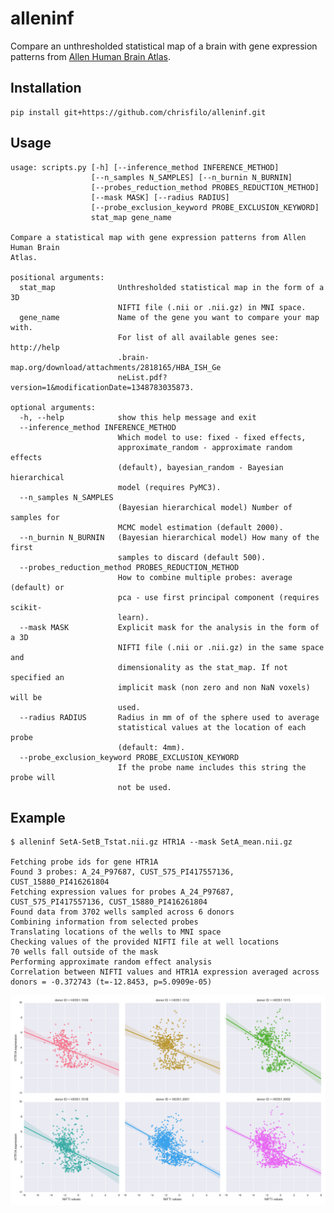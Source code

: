 alleninf
========

Compare an unthresholded statistical map of a brain with gene expression patterns from [Allen Human Brain Atlas](http://human.brain-map.org/).

Installation
------------

    pip install git+https://github.com/chrisfilo/alleninf.git

Usage
-----


	usage: scripts.py [-h] [--inference_method INFERENCE_METHOD]
	                  [--n_samples N_SAMPLES] [--n_burnin N_BURNIN]
	                  [--probes_reduction_method PROBES_REDUCTION_METHOD]
	                  [--mask MASK] [--radius RADIUS]
	                  [--probe_exclusion_keyword PROBE_EXCLUSION_KEYWORD]
	                  stat_map gene_name
	
	Compare a statistical map with gene expression patterns from Allen Human Brain
	Atlas.
	
	positional arguments:
	  stat_map              Unthresholded statistical map in the form of a 3D
	                        NIFTI file (.nii or .nii.gz) in MNI space.
	  gene_name             Name of the gene you want to compare your map with.
	                        For list of all available genes see: http://help
	                        .brain-map.org/download/attachments/2818165/HBA_ISH_Ge
	                        neList.pdf?version=1&modificationDate=1348783035873.
	
	optional arguments:
	  -h, --help            show this help message and exit
	  --inference_method INFERENCE_METHOD
	                        Which model to use: fixed - fixed effects,
	                        approximate_random - approximate random effects
	                        (default), bayesian_random - Bayesian hierarchical
	                        model (requires PyMC3).
	  --n_samples N_SAMPLES
	                        (Bayesian hierarchical model) Number of samples for
	                        MCMC model estimation (default 2000).
	  --n_burnin N_BURNIN   (Bayesian hierarchical model) How many of the first
	                        samples to discard (default 500).
	  --probes_reduction_method PROBES_REDUCTION_METHOD
	                        How to combine multiple probes: average (default) or
	                        pca - use first principal component (requires scikit-
	                        learn).
	  --mask MASK           Explicit mask for the analysis in the form of a 3D
	                        NIFTI file (.nii or .nii.gz) in the same space and
	                        dimensionality as the stat_map. If not specified an
	                        implicit mask (non zero and non NaN voxels) will be
	                        used.
	  --radius RADIUS       Radius in mm of of the sphere used to average
	                        statistical values at the location of each probe
	                        (default: 4mm).
	  --probe_exclusion_keyword PROBE_EXCLUSION_KEYWORD
	                        If the probe name includes this string the probe will
	                        not be used.


Example
-------

    $ alleninf SetA-SetB_Tstat.nii.gz HTR1A --mask SetA_mean.nii.gz

    Fetching probe ids for gene HTR1A
    Found 3 probes: A_24_P97687, CUST_575_PI417557136, CUST_15880_PI416261804
    Fetching expression values for probes A_24_P97687, CUST_575_PI417557136, CUST_15880_PI416261804
    Found data from 3702 wells sampled across 6 donors
    Combining information from selected probes
    Translating locations of the wells to MNI space
    Checking values of the provided NIFTI file at well locations
    70 wells fall outside of the mask
    Performing approximate random effect analysis
    Correlation between NIFTI values and HTR1A expression averaged across donors = -0.372743 (t=-12.8453, p=5.0909e-05)
    
![alt tag](random_all_subjects.png)
